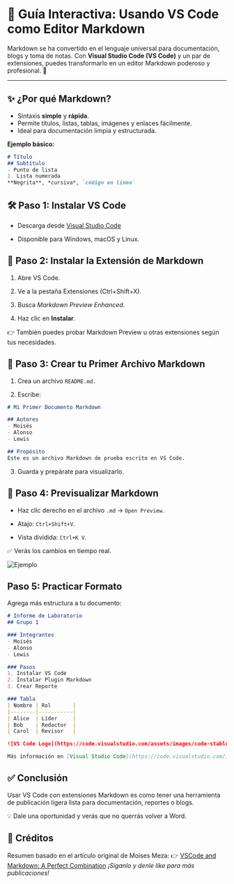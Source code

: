 # 📘 Guía Interactiva: Usando VS Code como Editor Markdown  

Markdown se ha convertido en el lenguaje universal para documentación, blogs y toma de notas. Con **Visual Studio Code (VS Code)** y un par de extensiones, puedes transformarlo en un editor Markdown poderoso y profesional. 🚀  

---

## ✨ ¿Por qué Markdown?
- Sintaxis **simple** y **rápida**.  
- Permite títulos, listas, tablas, imágenes y enlaces fácilmente.  
- Ideal para documentación limpia y estructurada.  

**Ejemplo básico:**  
```markdown
# Título  
## Subtítulo  
- Punto de lista  
1. Lista numerada  
**Negrita**, *cursiva*, `código en línea`
```

## 🛠️ Paso 1: Instalar VS Code

* Descarga desde [Visual Studio Code](https://code.visualstudio.com/)

* Disponible para Windows, macOS y Linux.

## 🔌 Paso 2: Instalar la Extensión de Markdown

1. Abre VS Code.

2. Ve a la pestaña Extensiones (Ctrl+Shift+X).

3. Busca *Markdown Preview Enhanced*.

4. Haz clic en **Instalar**.

👉 También puedes probar Markdown Preview u otras extensiones según tus necesidades.

## 📄 Paso 3: Crear tu Primer Archivo Markdown

1. Crea un archivo `README.md.`

2. Escribe:
```markdown
# Mi Primer Documento Markdown  

## Autores  
- Moisés  
- Alonso
- Lewis

## Propósito  
Este es un archivo Markdown de prueba escrito en VS Code.
```
3. Guarda y prepárate para visualizarlo.
## 👀 Paso 4: Previsualizar Markdown
* Haz clic derecho en el archivo `.md` → `Open Preview`.

* Atajo: `Ctrl+Shift+V`.

* Vista dividida: `Ctrl+K V`.

✅ Verás los cambios en tiempo real.

![Ejemplo](https://www.eniun.com/wp-content/uploads/Tutorial-Markdown-1024x393.jpg)
## Paso 5: Practicar Formato

Agrega más estructura a tu documento:

```markdown
# Informe de Laboratorio  
## Grupo 1  

### Integrantes  
- Moisés  
- Alonso
- Lewis

### Pasos  
1. Instalar VS Code  
2. Instalar Plugin Markdown  
3. Crear Reporte  

### Tabla  
| Nombre | Rol       |  
|--------|-----------|  
| Alice  | Líder     |  
| Bob    | Redactor  |  
| Carol  | Revisor   |  

![VS Code Logo](https://code.visualstudio.com/assets/images/code-stable.png)

Más información en [Visual Studio Code](https://code.visualstudio.com/).

```

## ✅ Conclusión

Usar VS Code con extensiones Markdown es como tener una herramienta de publicación ligera lista para documentación, reportes o blogs.

💡 Dale una oportunidad y verás que no querrás volver a Word.

## 📌 Créditos

Resumen basado en el artículo original de Moises Meza:
👉 [VSCode and Markdown: A Perfect Combination](https://medium.com/@moises.meza/vscode-and-markdown-a-perfect-combination-e236e07065e9)
*¡Síganlo y denle like para más publicaciones!*
